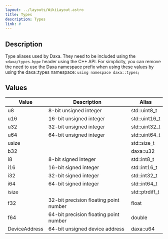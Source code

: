 ```yaml
---
layout: ../layouts/WikiLayout.astro
title: Types
description: Types
link: #
---
```


## Description

Type aliases used by Daxa. They need to be included using the `<daxa/types.hpp>` header using the C++ API. For simplicity, you can remove the need to use the Daxa namespace prefix when using these values by using the daxa::types namespace: `using namespace daxa::types;`

## Values

| Value         | Description                            | Alias          |
| ------------- | -------------------------------------- | -------------- |
| u8            | 8-bit unsigned integer                 | std::uint8_t   |
| u16           | 16-bit unsigned integer                | std::uint16_t  |
| u32           | 32-bit unsigned integer                | std::uint32_t  |
| u64           | 64-bit unsigned integer                | std::uint64_t  |
| usize         |                                        | std::size_t    |
| b32           |                                        | daxa::u32      |
| i8            | 8-bit signed integer                   | std::int8_t    |
| i16           | 16-bit signed integer                  | std::int16_t   |
| i32           | 32-bit signed integer                  | std::int32_t   |
| i64           | 64-bit signed integer                  | std::int64_t   |
| isize         |                                        | std::ptrdiff_t |
| f32           | 32-bit precision floating point number | float          |
| f64           | 64-bit precision floating point number | double         |
| DeviceAddress | 64-bit unsigned device address         | daxa::u64      |
